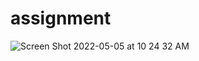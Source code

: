 # assignment

![Screen Shot 2022-05-05 at 10 24 32 AM](https://user-images.githubusercontent.com/62573360/166957651-18233012-b127-4993-90cd-9be3908ac1f1.png)
